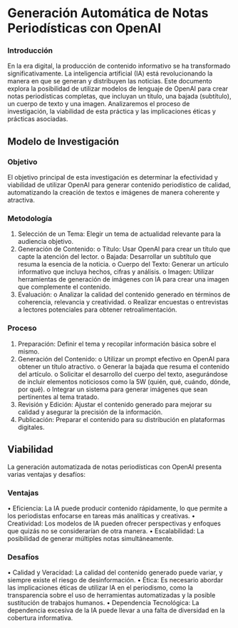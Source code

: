 # Generación Automática de Notas Periodísticas con OpenAI
### Introducción
En la era digital, la producción de contenido informativo se ha transformado significativamente. La inteligencia artificial (IA) está revolucionando la manera en que se generan y distribuyen las noticias. Este documento explora la posibilidad de utilizar modelos de lenguaje de OpenAI para crear notas periodísticas completas, que incluyan un título, una bajada (subtítulo), un cuerpo de texto y una imagen. Analizaremos el proceso de investigación, la viabilidad de esta práctica y las implicaciones éticas y prácticas asociadas.

##  Modelo de Investigación
### Objetivo
El objetivo principal de esta investigación es determinar la efectividad y viabilidad de utilizar OpenAI para generar contenido periodístico de calidad, automatizando la creación de textos e imágenes de manera coherente y atractiva.
### Metodología
1.	Selección de un Tema: Elegir un tema de actualidad relevante para la audiencia objetivo.
2.	Generación de Contenido:
o	Título: Usar OpenAI para crear un título que capte la atención del lector.
o	Bajada: Desarrollar un subtítulo que resuma la esencia de la noticia.
o	Cuerpo del Texto: Generar un artículo informativo que incluya hechos, cifras y análisis.
o	Imagen: Utilizar herramientas de generación de imágenes con IA para crear una imagen que complemente el contenido.
3.	Evaluación:
o	Analizar la calidad del contenido generado en términos de coherencia, relevancia y creatividad.
o	Realizar encuestas o entrevistas a lectores potenciales para obtener retroalimentación.

### Proceso
1.	Preparación: Definir el tema y recopilar información básica sobre el mismo.
2.	Generación del Contenido:
o	Utilizar un prompt efectivo en OpenAI para obtener un título atractivo.
o	Generar la bajada que resuma el contenido del artículo.
o	Solicitar el desarrollo del cuerpo del texto, asegurándose de incluir elementos noticiosos como la 5W (quién, qué, cuándo, dónde, por qué).
o	Integrar un sistema para generar imágenes que sean pertinentes al tema tratado.
3.	Revisión y Edición: Ajustar el contenido generado para mejorar su calidad y asegurar la precisión de la información.
4.	Publicación: Preparar el contenido para su distribución en plataformas digitales.
## Viabilidad
La generación automatizada de notas periodísticas con OpenAI presenta varias ventajas y desafíos:
### Ventajas
•	Eficiencia: La IA puede producir contenido rápidamente, lo que permite a los periodistas enfocarse en tareas más analíticas y creativas.
•	Creatividad: Los modelos de IA pueden ofrecer perspectivas y enfoques que quizás no se considerarían de otra manera.
•	Escalabilidad: La posibilidad de generar múltiples notas simultáneamente.
### Desafíos
•	Calidad y Veracidad: La calidad del contenido generado puede variar, y siempre existe el riesgo de desinformación.
•	Ética: Es necesario abordar las implicaciones éticas de utilizar IA en el periodismo, como la transparencia sobre el uso de herramientas automatizadas y la posible sustitución de trabajos humanos.
•	Dependencia Tecnológica: La dependencia excesiva de la IA puede llevar a una falta de diversidad en la cobertura informativa.

